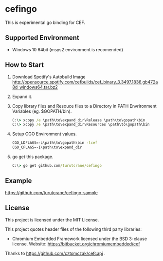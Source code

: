 # cefingo
This is experimental go binding for CEF.

## Supported Environment
* Windows 10 64bit (msys2 environment is recomended)

## How to Start
1. Download Spotify's Autobuild Image http://opensource.spotify.com/cefbuilds/cef_binary_3.3497.1836.gb472a8d_windows64.tar.bz2

1. Expand it.

1. Copy library files and Resouce files to a Directory in PATH Envrironment Variables (eg. $GOPATH/bin).

    ```bat
    C:\> xcopy /e \path\to\expand_dir\Release \path\to\gopath\bin
    C:\> xcopy /e \path\to\expand_dir\Resources \path\to\gopath\bin
    ```

1. Setup CGO Environment values.

    ```bat
    CGO_LDFLAGS=-L\path\to\gopath\bin -lcef
    CGO_CFLAGS=-I\path\to\expand_dir
    ```

1. go get this package.

    ```bat
    C:\> go get github.com/turutcrane/cefingo
    ```


## Example
  https://github.com/turutcrane/cefingo-sample

## License
This project is licensed under the MIT License.

This project quotes header files of the following third party libraries:
* Chromium Embedded Framework licensed under the BSD 3-clause
  license. Website: https://bitbucket.org/chromiumembedded/cef

Thanks to https://github.com/cztomczak/cefcapi .
